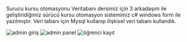 Surucu kursu otomasyonu
Veritabanı dersimiz için 3 arkadaşım ile geliştiridiğimiz sürücü kursu otomasyon sistemimiz c# windows form ile yazılmıştır. Veri tabanı için Mysql kullanıp ilişkisel veri tabanı kullandık.

![admin giriş](https://github.com/Emircankural/Surucu-kursu-otomasyonu/assets/118931716/9d45fc92-655c-4ace-87ee-de941a7c8806)
![admin panel](https://github.com/Emircankural/Surucu-kursu-otomasyonu/assets/118931716/b75f9ee9-850c-47f1-b857-f866798fce6c)
![öğrenci kayıt](https://github.com/Emircankural/Surucu-kursu-otomasyonu/assets/118931716/eab38c78-0922-437e-89d8-cf10092e7af1)
